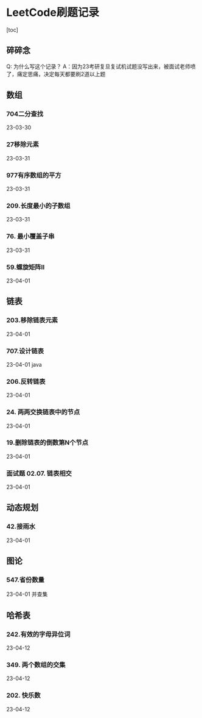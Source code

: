 # LeetCode刷题记录
[toc]
## 碎碎念
Q: 为什么写这个记录？
A：因为23考研复旦复试机试题没写出来，被面试老师喷了，痛定思痛，决定每天都要刷2道以上题



## 数组

### 704二分查找

23-03-30

### 27移除元素

23-03-31

### 977有序数组的平方

23-03-31

### 209.长度最小的子数组

23-03-31

### 76. 最小覆盖子串

23-03-31

### 59.螺旋矩阵II

23-04-01

## 链表

### 203.移除链表元素

23-04-01

### 707.设计链表

23-04-01 java

### 206.反转链表

23-04-01

### 24. 两两交换链表中的节点

23-04-01

### 19.删除链表的倒数第N个节点

23-04-01

### 面试题 02.07. 链表相交

23-04-01

## 动态规划

### 42.接雨水

23-04-01

## 图论

### 547.省份数量

23-04-01 并查集

## 哈希表

### 242.有效的字母异位词

23-04-12

### 349. 两个数组的交集

23-04-12

### 202. 快乐数

23-04-12

